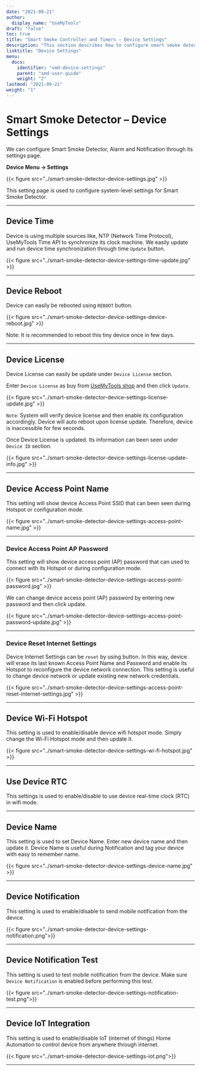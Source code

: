 ```yaml
---
date: "2021-09-21"
author:
  display_name: "UseMyTools"
draft: "false"
toc: true
title: "Smart Smoke Controller and Timers – Device Settings"
description: "This section describes how to configure smart smoke detector, alarm and notification using its settings."
linktitle: "Device Settings"
menu:
  docs:
    identifier: "smd-device-settings"
    parent: "smd-user-guide"
    weight: "2"
lastmod: "2021-09-21"
weight: "1"
---
```


# Smart Smoke Detector – Device Settings #

We can configure Smart Smoke Detector, Alarm and Notification through its settings page.

**Device Menu -> Settings**

{{< figure src="../smart-smoke-detector-device-settings.jpg" >}}

This setting page is used to configure system-level settings for Smart Smoke Detector.

---

## Device Time ##

Device is using multiple sources like, NTP (Network Time Protocol), UseMyTools Time API to synchronize its clock machine. We easily update and run device time synchronization through time `Update` button.

{{< figure src="../smart-smoke-detector-device-settings-time-update.jpg" >}}

---

## Device Reboot ##

Device can easily be rebooted using `REBOOT` button.

{{< figure src="../smart-smoke-detector-device-settings-device-reboot.jpg" >}}

Note: It is recommended to reboot this tiny device once in few days.

---

## Device License ##

Device License can easily be update under `Device License` section.

Enter `Device License` as buy from [UseMyTools shop](https://shop.usemytools.net/product/smart-license/) and then click `Update`.

{{< figure src="../smart-smoke-detector-device-settings-license-update.jpg" >}}

`Note`: System will verify device license and then enable its configuration accordingly. Device will auto reboot upon license update. Therefore, device is inaccessible for few seconds.

Once Device License is updated. Its information can been seen under `Device ID` section.

{{< figure src="../smart-smoke-detector-device-settings-license-update-info.jpg" >}}

---

## Device Access Point Name ##

This setting will show device Access Point SSID that can been seen during Hotspot or configuration mode.

{{< figure src="../smart-smoke-detector-device-settings-access-point-name.jpg" >}}

---

### Device Access Point AP Password ###

This setting will show device access point (AP) password that can used to connect with its Hotspot or during configuration mode.

{{< figure src="../smart-smoke-detector-device-settings-access-point-password.jpg" >}}

We can change device access point (AP) password by entering new password and then click update.

{{< figure src="../smart-smoke-detector-device-settings-access-point-password-update.jpg" >}}

---

### Device Reset Internet Settings ###

Device Internet Settings can be `reset` by using button. In this way, device will erase its last known Access Point Name and Password and enable its Hotspot to reconfigure the device network connection. This setting is useful to change device network or update existing new network credentials.

{{< figure src="../smart-smoke-detector-device-settings-access-point-reset-internet-settings.jpg" >}}

---

## Device Wi-Fi Hotspot ##

This setting is used to enable/disable device wifi hotspot mode. Simply change the Wi-Fi Hotspot mode and then update it.

{{< figure src="../smart-smoke-detector-device-settings-wi-fi-hotspot.jpg" >}}

---

## Use Device RTC ##

This settings is used to enable/disable to use device real-time clock (RTC) in wifi mode.

---

## Device Name ##

This setting is used to set Device Name. Enter new device name and then update it. Device Name is useful during Notification and tag your device with easy to remember name.

{{< figure src="../smart-smoke-detector-device-settings-device-name.jpg" >}}

---

## Device Notification ##

This setting is used to enable/disable to send mobile notification from the device.

{{< figure src="../smart-smoke-detector-device-settings-notification.png">}}

---

## Device Notification Test ##

This setting is used to test mobile notification from the device. Make sure `Device Notification` is enabled before performing this test.

{{< figure src="../smart-smoke-detector-device-settings-notification-test.png">}}

---

## Device IoT Integration ##

This setting is used to enable/disable IoT (internet of things) Home Automation to control device from anywhere through internet.

{{< figure src="../smart-smoke-detector-device-settings-iot.png">}}

---
